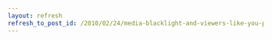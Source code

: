 ```yaml
---
layout: refresh
refresh_to_post_id: /2010/02/24/media-blacklight-and-viewers-like-you-pdf-2-61mb-chris-beer-code4lib-2010
---
```


